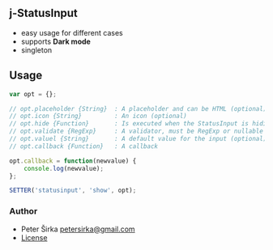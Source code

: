## j-StatusInput

- easy usage for different cases
- supports __Dark mode__
- singleton

## Usage

```javascript
var opt = {};

// opt.placeholder {String}  : A placeholder and can be HTML (optional)
// opt.icon {String}         : An icon (optional)
// opt.hide {Function}       : Is executed when the StatusInput is hiding (optional)
// opt.validate {RegExp}     : A validator, must be RegExp or nullable (optional)
// opt.valuel {String}       : A default value for the input (optional)
// opt.callback {Function}   : A callback

opt.callback = function(newvalue) {
	console.log(newvalue);
};

SETTER('statusinput', 'show', opt);
```

### Author

- Peter Širka <petersirka@gmail.com>
- [License](https://www.totaljs.com/license/)